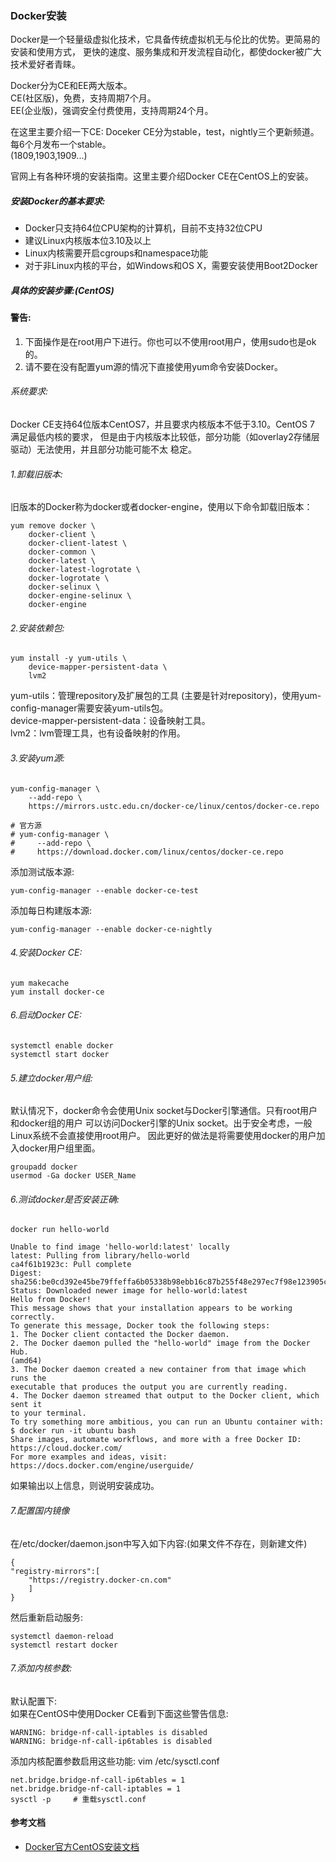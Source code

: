 ### Docker安装
Docker是一个轻量级虚拟化技术，它具备传统虚拟机无与伦比的优势。更简易的安装和使用方式，
更快的速度、服务集成和开发流程自动化，都使docker被广大技术爱好者青睐。

Docker分为CE和EE两大版本。  
CE(社区版)，免费，支持周期7个月。  
EE(企业版)，强调安全付费使用，支持周期24个月。  

在这里主要介绍一下CE:
Doceker CE分为stable，test，nightly三个更新频道。每6个月发布一个stable。  
(1809,1903,1909...)  

官网上有各种环境的安装指南。这里主要介绍Docker CE在CentOS上的安装。  

##### 安装Docker的基本要求:
- Docker只支持64位CPU架构的计算机，目前不支持32位CPU
- 建议Linux内核版本位3.10及以上
- Linux内核需要开启cgroups和namespace功能
- 对于非Linux内核的平台，如Windows和OS X，需要安装使用Boot2Docker

##### 具体的安装步骤:(CentOS)
#### 警告:
1. 下面操作是在root用户下进行。你也可以不使用root用户，使用sudo也是ok的。  
2. 请不要在没有配置yum源的情况下直接使用yum命令安装Docker。
###### 系统要求:
Docker CE支持64位版本CentOS7，并且要求内核版本不低于3.10。CentOS 7 满足最低内核的要求，
但是由于内核版本比较低，部分功能（如overlay2存储层驱动）无法使用，并且部分功能可能不太
稳定。  

###### 1.卸载旧版本:
旧版本的Docker称为docker或者docker-engine，使用以下命令卸载旧版本：
```
yum remove docker \
	docker-client \
	docker-client-latest \
	docker-common \
	docker-latest \
	docker-latest-logrotate \
	docker-logrotate \
	docker-selinux \
	docker-engine-selinux \
	docker-engine
```

###### 2.安装依赖包:
```
yum install -y yum-utils \
	device-mapper-persistent-data \
	lvm2
```
yum-utils：管理repository及扩展包的工具 (主要是针对repository)，使用yum-config-manager需要安装yum-utils包。  
device-mapper-persistent-data：设备映射工具。  
lvm2：lvm管理工具，也有设备映射的作用。  

###### 3.安装yum源:
```
yum-config-manager \
	--add-repo \
	https://mirrors.ustc.edu.cn/docker-ce/linux/centos/docker-ce.repo

# 官方源
# yum-config-manager \
# 	  --add-repo \
#	  https://download.docker.com/linux/centos/docker-ce.repo
```
添加测试版本源:
```
yum-config-manager --enable docker-ce-test
```
添加每日构建版本源:
```
yum-config-manager --enable docker-ce-nightly
```

###### 4.安装Docker CE:
```
yum makecache 
yum install docker-ce
```

###### 6.启动Docker CE:
```
systemctl enable docker
systemctl start docker
```

###### 5.建立docker用户组:
默认情况下，docker命令会使用Unix socket与Docker引擎通信。只有root用户和docker组的用户
可以访问Docker引擎的Unix socket。出于安全考虑，一般Linux系统不会直接使用root用户。
因此更好的做法是将需要使用docker的用户加入docker用户组里面。  

```
groupadd docker
usermod -Ga docker USER_Name
```

###### 6.测试docker是否安装正确:
```
docker run hello-world

Unable to find image 'hello-world:latest' locally
latest: Pulling from library/hello-world
ca4f61b1923c: Pull complete
Digest: sha256:be0cd392e45be79ffeffa6b05338b98ebb16c87b255f48e297ec7f98e123905c
Status: Downloaded newer image for hello-world:latest
Hello from Docker!
This message shows that your installation appears to be working correctly.
To generate this message, Docker took the following steps:
1. The Docker client contacted the Docker daemon.
2. The Docker daemon pulled the "hello-world" image from the Docker Hub.
(amd64)
3. The Docker daemon created a new container from that image which runs the
executable that produces the output you are currently reading.
4. The Docker daemon streamed that output to the Docker client, which sent it
to your terminal.
To try something more ambitious, you can run an Ubuntu container with:
$ docker run -it ubuntu bash
Share images, automate workflows, and more with a free Docker ID:
https://cloud.docker.com/
For more examples and ideas, visit:
https://docs.docker.com/engine/userguide/
```
如果输出以上信息，则说明安装成功。

###### 7.配置国内镜像
在/etc/docker/daemon.json中写入如下内容:(如果文件不存在，则新建文件)
```
{
"registry-mirrors":[
	"https://registry.docker-cn.com"
	]
}
```
然后重新启动服务:  
```
systemctl daemon-reload
systemctl restart docker
```

###### 7.添加内核参数:
默认配置下:  
如果在CentOS中使用Docker CE看到下面这些警告信息:
```
WARNING: bridge-nf-call-iptables is disabled
WARNING: bridge-nf-call-ip6tables is disabled
```
添加内核配置参数启用这些功能:
vim /etc/sysctl.conf
```
net.bridge.bridge-nf-call-ip6tables = 1
net.bridge.bridge-nf-call-iptables = 1
sysctl -p     # 重载sysctl.conf
```

#### 参考文档
- [Docker官方CentOS安装文档](https://docs.docker.com/engine/installation/linux/docker-ce/centos/)
